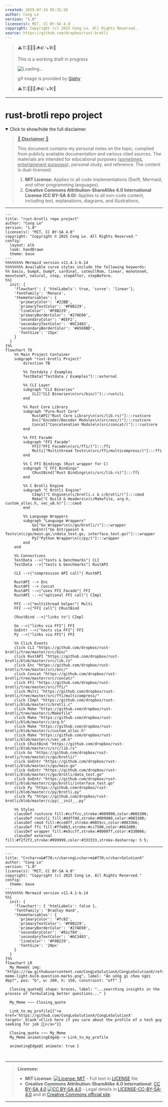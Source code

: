 ```yaml
---
created: 2025-07-14 05:31:26
author: Cong Le
version: "1.0"
license(s): MIT, CC BY-SA 4.0
copyright: Copyright (c) 2025 Cong Le. All Rights Reserved.
source: https://github.com/dropbox/rust-brotli
---
```



> ⚠️🏗️🚧🦺🧱🪵🪨🪚🛠️👷
> 
> This is a working draft in progress
> 
> ![Loading...](https://media2.giphy.com/media/v1.Y2lkPTc5MGI3NjExMXVjejV3dnVjc2o5MXd3eXBvcDR1cHlzbHQ1Z2R6YjY0ZHpmdjJ6OCZlcD12MV9pbnRlcm5hbF9naWZfYnlfaWQmY3Q9Zw/hL9q5k9dk9l0wGd4e0/giphy.gif)
>
> gif image is provided by [Giphy](https://giphy.com)
> 
> ⚠️🏗️🚧🦺🧱🪵🪨🪚🛠️👷


----




# rust-brotli repo project
<details open>
<summary>Click to show/hide the full disclaimer.</summary>
   
> <ins>📢 **Disclaimer** 🚨</ins>
>
> This document contains my personal notes on the topic,
> compiled from publicly available documentation and various cited sources.
> The materials are intended for educational purposes (<ins>sometimes, entertainment purposes</ins>), personal study, and reference.
> The content is dual-licensed:
> 1. **MIT License:** Applies to all code implementations (Swift, Mermaid, and other programming languages).
> 2. **Creative Commons Attribution-ShareAlike 4.0 International License (CC BY-SA 4.0):** Applies to all non-code content, including text, explanations, diagrams, and illustrations.

</details>


---

```mermaid
---
title: "rust-brotli repo project"
author: "Cong Le"
version: "1.0"
license(s): "MIT, CC BY-SA 4.0"
copyright: "Copyright © 2025 Cong Le. All Rights Reserved."
config:
  layout: elk
  look: handDrawn
  theme: base
---
%%%%%%%% Mermaid version v11.4.1-b.14
%%%%%%%% Available curve styles include the following keywords:
%% basis, bumpX, bumpY, cardinal, catmullRom, linear, monotoneX, monotoneY, natural, step, stepAfter, stepBefore.
%%{
  init: {
    'flowchart': { 'htmlLabels': true, 'curve': 'linear'},
    'fontFamily': 'Monaco',
    'themeVariables': {
      'primaryColor': '#22BB',
      'primaryTextColor': '#F8B229',
      'lineColor': '#F8B229',
      'primaryBorderColor': '#27AE60',
      'secondaryColor': '#EEF2',
      'secondaryTextColor': '#6C3483',
      'secondaryBorderColor': '#A569BD',
      'fontSize': '15px'
    }
  }
}%%
flowchart TD
    %% Main Project Container
    subgraph "rust-brotli Project"
        direction TB

        %% Testdata / Examples
        TestData["Testdata / Examples"]:::external

        %% CLI Layer
        subgraph "CLI Binaries"
            CLI["CLI Binaries\n(src/bin/)"]:::rustcli
        end

        %% Rust Core Library
        subgraph "Pure-Rust Core"
            RustAPI["Rust Core Library\n(src/lib.rs)"]:::rustcore
            Enc["Encoder/Decoder Modules\n(src/enc/)"]:::rustcore
            Concat["Concatenation Module\n(src/concat/)"]:::rustcore
        end

        %% FFI Facade
        subgraph "FFI Facade"
            FFI["FFI Facade\n(src/ffi/)"]:::ffi
            Multi["Multithread Tests\n(src/ffi/multicompress/)"]:::ffi
        end

        %% C FFI Bindings (Rust wrapper for C)
        subgraph "C FFI Bindings"
            CRustBind["Rust Bindings\n(c/src/lib.rs)"]:::ffi
        end

        %% C Brotli Engine
        subgraph "C Brotli Engine"
            CImpl["C Engine\n(c/brotli.c & c/brotli/)"]:::cmod
            Make["C Build & Headers\n(c/Makefile, arg.h, custom_alloc.h, vec_u8.h)"]:::cmod
        end

        %% Language Wrappers
        subgraph "Language Wrappers"
            Go["Go Wrapper\n(c/go/brotli/)"]:::wrapper
            GoEntr["Go Entrypoint & Tests\n(c/go/main.go,\ndata_test.go, interface_test.go)"]:::wrapper
            Py["Python Wrapper\n(c/py/)"]:::wrapper
        end
    end

    %% Connections
    TestData -->|"tests & benchmarks"| CLI
    TestData -->|"tests & benchmarks"| RustAPI

    CLI -->|"compression API call"| RustAPI

    RustAPI --> Enc
    RustAPI --> Concat
    RustAPI -->|"uses FFI Facade"| FFI
    RustAPI -.->|"optional FFI call"| CImpl

    FFI -->|"multithread helper"| Multi
    FFI -->|"FFI call"| CRustBind

    CRustBind -->|"links to"| CImpl

    Go -->|"links via FFI"| FFI
    GoEntr -->|"tests via FFI"| FFI
    Py -->|"links via FFI"| FFI

    %% Click Events
    click CLI "https://github.com/dropbox/rust-brotli/tree/master/src/bin/"
    click RustAPI "https://github.com/dropbox/rust-brotli/blob/master/src/lib.rs"
    click Enc "https://github.com/dropbox/rust-brotli/tree/master/src/enc/"
    click Concat "https://github.com/dropbox/rust-brotli/tree/master/src/concat/"
    click FFI "https://github.com/dropbox/rust-brotli/tree/master/src/ffi/"
    click Multi "https://github.com/dropbox/rust-brotli/tree/master/src/ffi/multicompress/"
    click CImpl "https://github.com/dropbox/rust-brotli/blob/master/c/brotli.c"
    click Make "https://github.com/dropbox/rust-brotli/tree/master/c/Makefile"
    click Make "https://github.com/dropbox/rust-brotli/blob/master/c/arg.h"
    click Make "https://github.com/dropbox/rust-brotli/blob/master/c/custom_alloc.h"
    click Make "https://github.com/dropbox/rust-brotli/blob/master/c/vec_u8.h"
    click CRustBind "https://github.com/dropbox/rust-brotli/blob/master/c/src/lib.rs"
    click Go "https://github.com/dropbox/rust-brotli/tree/master/c/go/brotli/"
    click GoEntr "https://github.com/dropbox/rust-brotli/blob/master/c/go/main.go"
    click GoEntr "https://github.com/dropbox/rust-brotli/blob/master/c/go/brotli/data_test.go"
    click GoEntr "https://github.com/dropbox/rust-brotli/blob/master/c/go/brotli/interface_test.go"
    click Py "https://github.com/dropbox/rust-brotli/blob/master/c/py/brotli.py"
    click Py "https://github.com/dropbox/rust-brotli/blob/master/c/py/__init__.py"

    %% Styles
    classDef rustcore fill:#ccffcc,stroke:#009900,color:#003300;
    classDef rustcli fill:#ddffdd,stroke:#009900,color:#003300;
    classDef cmod fill:#cce0ff,stroke:#0055cc,color:#003366;
    classDef ffi fill:#ffe0b3,stroke:#cc7500,color:#663d00;
    classDef wrapper fill:#e5ccff,stroke:#8000ff,color:#330066;
    classDef external fill:#f2f2f2,stroke:#999999,color:#333333,stroke-dasharray: 5 5;
```

----


<!-- 
```mermaid
%% Current Mermaid version
info
```  -->


```mermaid
---
title: "C<char>o&#770;</char>ngL<char>e&#770;</char>SolutionX"
author: "Cong Le"
version: "1.0"
license(s): "MIT, CC BY-SA 4.0"
copyright: "Copyright (c) 2025 Cong Le. All Rights Reserved."
config:
  theme: base
---
%%%%%%%% Mermaid version v11.4.1-b.14
%%{
  init: {
    'flowchart': { 'htmlLabels': false },
    'fontFamily': 'Bradley Hand',
    'themeVariables': {
      'primaryColor': '#fc82',
      'primaryTextColor': '#F8B229',
      'primaryBorderColor': '#27AE60',
      'secondaryColor': '#81c784',
      'secondaryTextColor': '#6C3483',
      'lineColor': '#F8B229',
      'fontSize': '20px'
    }
  }
}%%
flowchart LR
  My_Meme@{ img: "https://raw.githubusercontent.com/CongLeSolutionX/CongLeSolutionX/refs/heads/main/assets/images/My-meme-light-bulb-question-marks.png", label: "Ăn uống gì chưa ngừi đẹp?", pos: "b", w: 200, h: 150, constraint: "off" }

  Closing_quote@{ shape: braces, label: "...searching insights in the process of formulating better questions..." }
    
  My_Meme ~~~ Closing_quote
    
  Link_to_my_profile{{"<a href='https://github.com/CongLeSolutionX/CongLeSolutionX' target='_blank'>Click here if you care about the profile of a tech guy seeking for job 🙏🏼</a>"}}

  Closing_quote ~~~ My_Meme
  My_Meme animatingEdge@--> Link_to_my_profile
  
  animatingEdge@{ animate: true }



```

---
>**Licenses:**
>
>- **MIT License:**  [![License: MIT](https://img.shields.io/badge/License-MIT-yellow.svg)](LICENSE) - Full text in [LICENSE](LICENSE) file.
>- **Creative Commons Attribution-ShareAlike 4.0 International**: [CC BY-SA 4.0](https://creativecommons.org/licenses/by-sa/4.0/) [![CC BY-SA 4.0](https://licensebuttons.net/l/by-sa/4.0/88x31.png)](https://creativecommons.org/licenses/by-sa/4.0/) - Legal details in [LICENSE-CC-BY-SA-4.0](THE_PAST/LICENSE-CC-BY-SA-4.0) and at [Creative Commons official site](https://creativecommons.org/licenses/by-sa/4.0/).
>
---